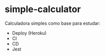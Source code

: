 # simple-calculator

Calculadora simples como base para estudar:

 - Deploy (Heroku)
 - CI
 - CD
 - Jest

